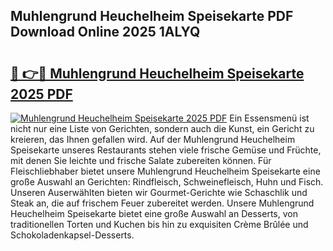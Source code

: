 ## Muhlengrund Heuchelheim Speisekarte PDF Download Online 2025 1ALYQ

# <h2><a href="http://gcdeccl.nevu.top/?p=Muhlengrund+Heuchelheim+Speisekarte">🔗 👉🔴 Muhlengrund Heuchelheim Speisekarte 2025 PDF</a></h2>

[![Muhlengrund Heuchelheim Speisekarte 2025 PDF](https://i.imgur.com/dBaPXMq.png)](http://gcdeccl.nevu.top/?p=Muhlengrund+Heuchelheim+Speisekarte)
Ein Essensmenü ist nicht nur eine Liste von Gerichten, sondern auch die Kunst, ein Gericht zu kreieren, das Ihnen gefallen wird. Auf der Muhlengrund Heuchelheim Speisekarte unseres Restaurants stehen viele frische Gemüse und Früchte, mit denen Sie leichte und frische Salate zubereiten können. Für Fleischliebhaber bietet unsere Muhlengrund Heuchelheim Speisekarte eine große Auswahl an Gerichten: Rindfleisch, Schweinefleisch, Huhn und Fisch. Unseren Auserwählten bieten wir Gourmet-Gerichte wie Schaschlik und Steak an, die auf frischem Feuer zubereitet werden. Unsere Muhlengrund Heuchelheim Speisekarte bietet eine große Auswahl an Desserts, von traditionellen Torten und Kuchen bis hin zu exquisiten Crème Brûlée und Schokoladenkapsel-Desserts.
